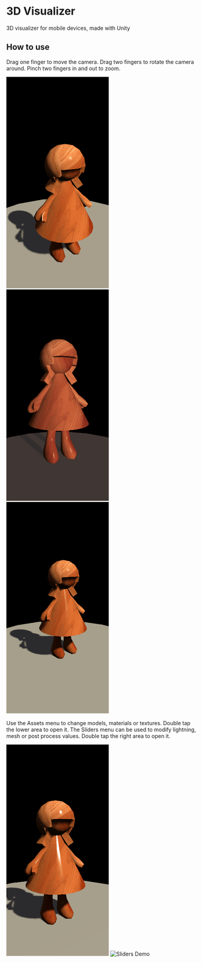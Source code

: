 # 3D Visualizer
3D visualizer for mobile devices, made with Unity

## How to use
Drag one finger to move the camera.
Drag two fingers to rotate the camera around.
Pinch two fingers in and out to zoom. <br />

![Zoom Demo](/Screenshots/ZoomDemo.gif)
![Move Demo](/Screenshots/MoveDemo.gif)
![Rotation Demo](/Screenshots/RotationDemo.gif)


Use the Assets menu to change models, materials or textures. Double tap the lower area to open it.
The Sliders menu can be used to modify lightning, mesh or post process values. Double tap the right area to open it. <br />

![Assets Demo](/Screenshots/AssetsDemo.gif)
![Sliders Demo](/Screenshots/SlidersDemo.gif)
